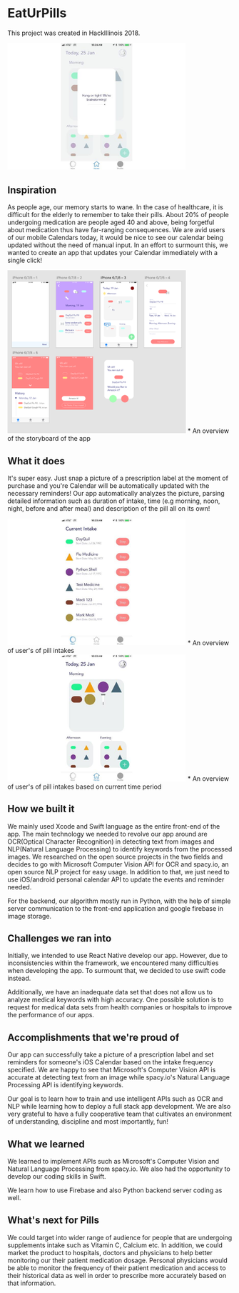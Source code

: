 # EatUrPills

This project was created in HackIllinois 2018.

<img src="./screenshots/2.jpg" width="400" >

## Inspiration
As people age, our memory starts to wane. In the case of healthcare, it is difficult for the elderly to remember to take their pills. About 20% of people undergoing medication are people aged 40 and above, being forgetful about medication thus have far-ranging consequences. We are avid users of our mobile Calendars today, it would be nice to see our calendar being updated without the need of manual input. In an effort to surmount this, we wanted to create an app that updates your Calendar immediately with a single click!

<img src="./screenshots/overview.png" width="400" >
* An overview of the storyboard of the app

## What it does
It's super easy. Just snap a picture of a prescription label at the moment of purchase and you're Calendar will be automatically updated with the necessary reminders! Our app automatically analyzes the picture, parsing detailed information such as duration of intake, time (e.g morning, noon, night, before and after meal) and description of the pill all on its own!

<img src="./screenshots/0.jpg" width="400" >
* An overview of user's of pill intakes

<img src="./screenshots/1.jpg" width="400" >
* An overview of user's of pill intakes based on current time period

## How we built it
We mainly used Xcode and Swift language as the entire front-end of the app. The main technology we needed to revolve our app around are OCR(Optical Character Recognition) in detecting text from images and NLP(Natural Language Processing) to identify keywords from the processed images. We researched on the open source projects in the two fields and decides to go with Microsoft Computer Vision API for OCR and spacy.io, an open source NLP project for easy usage. In addition to that, we just need to use iOS/android personal calendar API to update the events and reminder needed.

For the backend, our algorithm mostly run in Python, with the help of simple server communication to the front-end application and google firebase in image storage.

## Challenges we ran into
Initially, we intended to use React Native develop our app. However, due to inconsistencies within the framework, we encountered many difficulties when developing the app. To surmount that, we decided to use swift code instead.

Additionally, we have an inadequate data set that does not allow us to analyze medical keywords with high accuracy. One possible solution is to request for medical data sets from health companies or hospitals to improve the performance of our apps.

## Accomplishments that we're proud of
Our app can successfully take a picture of a prescription label and set reminders for someone's iOS Calendar based on the intake frequency specified. We are happy to see that Microsoft's Computer Vision API is accurate at detecting text from an image while spacy.io's Natural Language Processing API is identifying keywords.

Our goal is to learn how to train and use intelligent APIs such as OCR and NLP while learning how to deploy a full stack app development. We are also very grateful to have a fully cooperative team that cultivates an environment of understanding, discipline and most importantly, fun!

## What we learned
We learned to implement APIs such as Microsoft's Computer Vision and Natural Language Processing from spacy.io. We also had the opportunity to develop our coding skills in Swift.

We learn how to use Firebase and also Python backend server coding as well.

## What's next for Pills
We could target into wider range of audience for people that are undergoing supplements intake such as Vitamin C, Calcium etc. In addition, we could market the product to hospitals, doctors and physicians to help better monitoring our their patient medication dosage. Personal physicians would be able to monitor the frequency of their patient medication and access to their historical data as well in order to prescribe more accurately based on that information.
